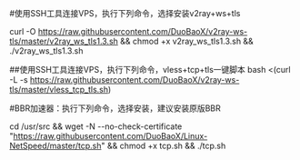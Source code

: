 #使用SSH工具连接VPS，执行下列命令，选择安装v2ray+ws+tls

curl -O https://raw.githubusercontent.com/DuoBaoX/v2ray-ws-tls/master/v2ray_ws_tls1.3.sh && chmod +x v2ray_ws_tls1.3.sh && ./v2ray_ws_tls1.3.sh

##使用SSH工具连接VPS，执行下列命令，vless+tcp+tls一键脚本
bash <(curl -L -s https://raw.githubusercontent.com/DuoBaoX/v2ray-ws-tls/master/vless_tcp_tls.sh)

#BBR加速器：执行下列命令，选择安装，建议安装原版BBR

cd /usr/src && wget -N --no-check-certificate "https://raw.githubusercontent.com/DuoBaoX/Linux-NetSpeed/master/tcp.sh" && chmod +x tcp.sh && ./tcp.sh


